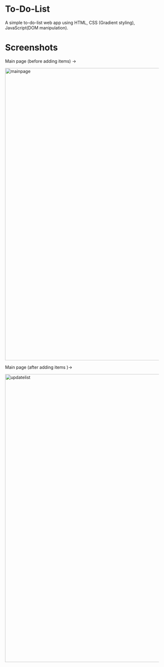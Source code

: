 # To-Do-List
A simple to-do-list web app using HTML, CSS (Gradient styling), JavaScript(DOM manipulation).

# Screenshots
Main page (before adding items) ->

<img width="955" alt="mainpage" src="https://user-images.githubusercontent.com/67960782/86978193-dec89380-c19b-11ea-843e-db89a203c4e7.PNG">


Main page (after adding items )->

<img width="941" alt="updatelist" src="https://user-images.githubusercontent.com/67960782/86978206-e720ce80-c19b-11ea-91b6-9472b14e1ccf.PNG">
